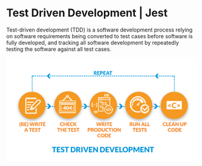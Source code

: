 # Test Driven Development | Jest

Test-driven development (TDD) is a software development process relying on software requirements being converted to test cases before software is fully developed, and tracking all software development by repeatedly testing the software against all test cases.

<div align="center">
<img src="./img/TDD.png" alt="Your Image">
</div>
